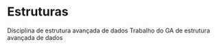 # Estruturas
Disciplina de estrutura avançada de dados
Trabalho do GA de estrutura avançada de dados 
